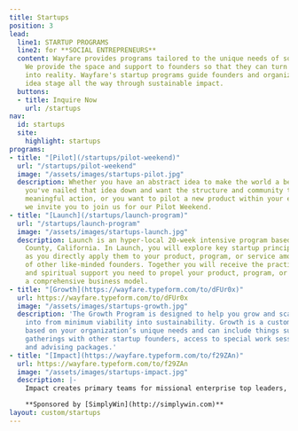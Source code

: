 ```yaml
---
title: Startups
position: 3
lead:
  line1: STARTUP PROGRAMS
  line2: for **SOCIAL ENTREPRENEURS**
  content: Wayfare provides programs tailored to the unique needs of social good startups.
    We provide the space and support to founders so that they can turn their ideas
    into reality. Wayfare's startup programs guide founders and organizations from
    idea stage all the way through sustainable impact.
  buttons:
  - title: Inquire Now
    url: /startups
nav:
  id: startups
  site:
    highlight: startups
programs:
- title: "[Pilot](/startups/pilot-weekend)"
  url: "/startups/pilot-weekend"
  image: "/assets/images/startups-pilot.jpg"
  description: Whether you have an abstract idea to make the world a better place,
    you've nailed that idea down and want the structure and community to begin taking
    meaningful action, or you want to pilot a new product within your existing organization,
    we invite you to join us for our Pilot Weekend.
- title: "[Launch](/startups/launch-program)"
  url: "/startups/launch-program"
  image: "/assets/images/startups-launch.jpg"
  description: Launch is an hyper-local 20-week intensive program based in Orange
    County, California. In Launch, you will explore key startup principles and insights
    as you directly apply them to your product, program, or service amongst a cohort
    of other like-minded founders. Together you will receive the practical, emotional,
    and spiritual support you need to propel your product, program, or service into
    a comprehensive business model.
- title: "[Growth](https://wayfare.typeform.com/to/dFUr0x)"
  url: https://wayfare.typeform.com/to/dFUr0x
  image: "/assets/images/startups-growth.jpg"
  description: 'The Growth Program is designed to help you grow and scale your organization
    into from minimum viability into sustainability. Growth is a customizable program
    based on your organization’s unique needs and can include things such as: monthly
    gatherings with other startup founders, access to special work sessions and coaching
    and advising packages.'
- title: "[Impact](https://wayfare.typeform.com/to/f29ZAn)"
  url: https://wayfare.typeform.com/to/f29ZAn
  image: "/assets/images/startups-impact.jpg"
  description: |-
    Impact creates primary teams for missional enterprise top leaders, such as C level officers or executive directors, to integrate the full context of their lives with their business. Impact provides team support others in an organization have, but top leaders are uniquely isolated from, as well as provides transformational leadership development. Impact cohorts gather monthly, not to take a day off, but to take a day on to work on personal leadership and organizational development. We do that through group discussion, sharing meals together, guided self-reflection time, and debriefing as a group.

    **Sponsored by [SimplyWin](http://simplywin.com)**
layout: custom/startups
---
```

